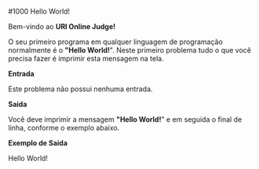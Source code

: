 
#1000 Hello World!

Bem-vindo ao **URI Online Judge!**

O seu primeiro programa em qualquer linguagem de programação normalmente é o **"Hello World!**". Neste primeiro problema tudo o que você precisa fazer é imprimir esta mensagem na tela.

**Entrada**

Este problema não possui nenhuma entrada.

**Saída**

Você deve imprimir a mensagem **"Hello World!**" e em seguida o final de linha, conforme o exemplo abaixo.

**Exemplo de Saída**

Hello World!